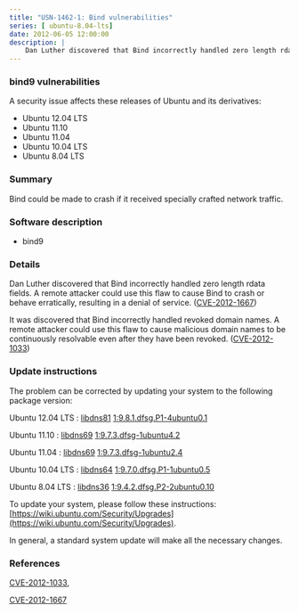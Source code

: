 ```yaml
---
title: "USN-1462-1: Bind vulnerabilities"
series: [ ubuntu-8.04-lts]
date: 2012-06-05 12:00:00
description: |
    Dan Luther discovered that Bind incorrectly handled zero length rdata fields. A remote attacker could use this flaw to cause Bind to crash or behave erratically, resulting in a denial of service. ([CVE-2012-1667](http://people.ubuntu.com/~ubuntu-security/cve/CVE-2012-1667))
--- 
```

 
 


### bind9 vulnerabilities

A security issue affects these releases of Ubuntu and its derivatives:

* Ubuntu 12.04 LTS
* Ubuntu 11.10
* Ubuntu 11.04
* Ubuntu 10.04 LTS
* Ubuntu 8.04 LTS

### Summary

Bind could be made to crash if it received specially crafted network traffic.

### Software description

* bind9 

### Details

Dan Luther discovered that Bind incorrectly handled zero length rdata fields. A remote attacker could use this flaw to cause Bind to crash or behave erratically, resulting in a denial of service. ([CVE-2012-1667](http://people.ubuntu.com/~ubuntu-security/cve/CVE-2012-1667))

It was discovered that Bind incorrectly handled revoked domain names. A remote attacker could use this flaw to cause malicious domain names to be continuously resolvable even after they have been revoked. ([CVE-2012-1033](http://people.ubuntu.com/~ubuntu-security/cve/CVE-2012-1033)) 

### Update instructions

The problem can be corrected by updating your system to the following package version:

Ubuntu 12.04 LTS
 : [libdns81](https://launchpad.net/ubuntu/+source/bind9) <span> [1:9.8.1.dfsg.P1-4ubuntu0.1](https://launchpad.net/ubuntu/+source/bind9/1:9.8.1.dfsg.P1-4ubuntu0.1) </span> 

Ubuntu 11.10
 : [libdns69](https://launchpad.net/ubuntu/+source/bind9) <span> [1:9.7.3.dfsg-1ubuntu4.2](https://launchpad.net/ubuntu/+source/bind9/1:9.7.3.dfsg-1ubuntu4.2) </span> 

Ubuntu 11.04
 : [libdns69](https://launchpad.net/ubuntu/+source/bind9) <span> [1:9.7.3.dfsg-1ubuntu2.4](https://launchpad.net/ubuntu/+source/bind9/1:9.7.3.dfsg-1ubuntu2.4) </span> 

Ubuntu 10.04 LTS
 : [libdns64](https://launchpad.net/ubuntu/+source/bind9) <span> [1:9.7.0.dfsg.P1-1ubuntu0.5](https://launchpad.net/ubuntu/+source/bind9/1:9.7.0.dfsg.P1-1ubuntu0.5) </span> 

Ubuntu 8.04 LTS
 : [libdns36](https://launchpad.net/ubuntu/+source/bind9) <span> [1:9.4.2.dfsg.P2-2ubuntu0.10](https://launchpad.net/ubuntu/+source/bind9/1:9.4.2.dfsg.P2-2ubuntu0.10) </span> 

To update your system, please follow these instructions: [https://wiki.ubuntu.com/Security/Upgrades](https://wiki.ubuntu.com/Security/Upgrades).

In general, a standard system update will make all the necessary changes. 

### References

 
 [CVE-2012-1033](http://people.ubuntu.com/~ubuntu-security/cve/CVE-2012-1033), 

 [CVE-2012-1667](http://people.ubuntu.com/~ubuntu-security/cve/CVE-2012-1667)
 

